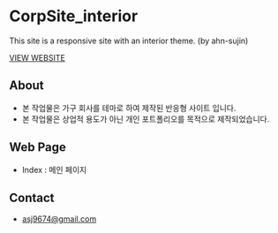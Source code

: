 # CorpSite_interior

This site is a responsive site with an interior theme. (by ahn-sujin) 

[VIEW WEBSITE](https://ahn-sujin.github.io/Porfolio-SUBWAY)

## About
* 본 작업물은 가구 회사를 테마로 하여 제작된 반응형 사이트 입니다.  
* 본 작업물은 상업적 용도가 아닌 개인 포트폴리오를 목적으로 제작되었습니다. 

## Web Page 
* Index : 메인 페이지

## Contact 
* asj9674@gmail.com
